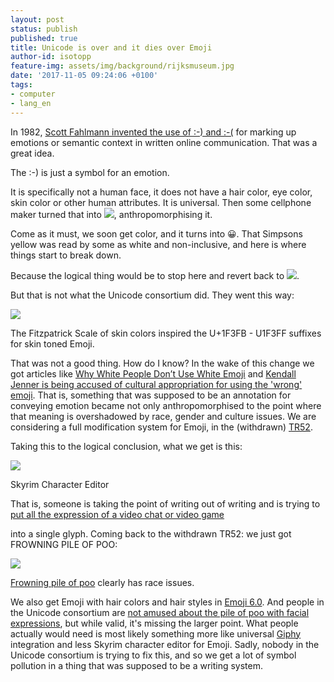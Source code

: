 ```yaml
---
layout: post
status: publish
published: true
title: Unicode is over and it dies over Emoji
author-id: isotopp
feature-img: assets/img/background/rijksmuseum.jpg
date: '2017-11-05 09:24:06 +0100'
tags:
- computer
- lang_en
---
```

In 1982, [Scott Fahlmann invented the use of :-) and :-(](http://www.cs.cmu.edu/~sef/Orig-Smiley.htm) 
for marking up emotions or semantic context in written online communication.
That was a great idea.

The :-) is just a symbol for an emotion.

It is specifically not a human face, it does not have a hair color, eye
color, skin color or other human attributes. It is universal. Then some
cellphone maker turned that into ![](/uploads/2017/11/Screen-Shot-2018-04-13-at-10.01.46.png),
anthropomorphising it.

Come as it must, we soon get color, and it turns into 😀. That Simpsons
yellow was read by some as white and non-inclusive, and here is where things
start to break down. 

Because the logical thing would be to stop here and revert back to
![](/uploads/2017/11/Screen-Shot-2018-04-13-at-10.01.46.png).

But that is not what the Unicode consortium did. They went this way:

![](/uploads/2017/11/emoji-of-color.png)

The Fitzpatrick Scale of skin colors inspired the U+1F3FB - U1F3FF suffixes
for skin toned Emoji.

That was not a good thing. How do I know? In the wake of this change we got
articles like 
[Why White People Don’t Use White Emoji](https://www.theatlantic.com/politics/archive/2016/05/white-people-dont-use-white-emoji/481695/)
and
[Kendall Jenner is being accused of cultural appropriation for using the 'wrong' emoji](http://www.businessinsider.com/kendall-jenner-used-darker-emoji-than-her-skin-tone-2017-8?IR=T).
That is, something that was supposed to be an annotation for conveying
emotion became not only anthropomorphised to the point where that meaning is
overshadowed by race, gender and culture issues. We are considering a full
modification system for Emoji, in the (withdrawn)
[TR52](http://www.unicode.org/reports/tr52/tr52-1.html#Gender_Attribute).

Taking this to the logical conclusion, what we get is this:

![](/uploads/2017/11/skyrim-character-editor-640x350.jpg)

Skyrim Character Editor

That is, someone is taking the point of writing out of writing and is trying
to
[put all the expression of a video chat or video game](https://www.reallusion.com/iclone/game/)

into a single glyph. Coming back to the withdrawn TR52: we just got FROWNING
PILE OF POO: 

![](/uploads/2017/11/frowning-pile-of-poo.png)

[Frowning pile of poo](https://emojipedia.org/frowning-pile-of-poo/) clearly has race
issues.

We also get Emoji with hair colors and hair styles in 
[Emoji 6.0](https://emojipedia.org/emoji-6.0/). And people in the Unicode
consortium are
[not amused about the pile of poo with facial expressions](http://www.unicode.org/L2/L2017/17393-wg2-emoji-feedback.pdf),
but while valid, it's missing the larger point. What people actually would
need is most likely something more like universal
[Giphy](https://giphy.com/) integration and less Skyrim character editor for
Emoji. Sadly, nobody in the Unicode consortium is trying to fix this, and so
we get a lot of symbol pollution in a thing that was supposed to be a
writing system.
